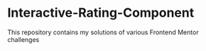 # Interactive-Rating-Component
This repository contains my solutions of various Frontend Mentor challenges
